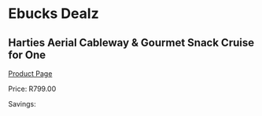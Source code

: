 
# Ebucks Dealz
## Harties Aerial Cableway & Gourmet Snack Cruise for One
[Product Page](https://www.ebucks.com/web/shop/productSelected.do?prodId=265757814&catId=322194367)

Price: R799.00

Savings: 


	